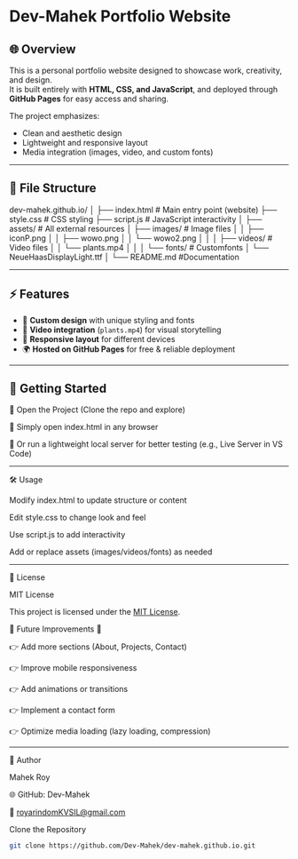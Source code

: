 # Dev-Mahek Portfolio Website

## 🌐 Overview

This is a personal portfolio website designed to showcase work, creativity, and design.  
It is built entirely with **HTML, CSS, and JavaScript**, and deployed through **GitHub Pages** for easy access and sharing.  

The project emphasizes:
- Clean and aesthetic design  
- Lightweight and responsive layout  
- Media integration (images, video, and custom fonts)  

---

## 📂 File Structure

dev-mahek.github.io/
│
├── index.html                 # Main entry point (website)
├── style.css                  # CSS styling
├── script.js                  # JavaScript interactivity
│
├── assets/                    # All external resources
│   ├── images/                # Image files
│   │   ├── iconP.png
│   │   ├── wowo.png
│   │   └── wowo2.png
│   │
│   ├── videos/                # Video files
│   │   └── plants.mp4
│   │
│   └── fonts/                 # Customfonts
│       └── NeueHaasDisplayLight.ttf
│
└── README.md                  #Documentation

---

## ⚡ Features

- 🎨 **Custom design** with unique styling and fonts  
- 🎥 **Video integration** (`plants.mp4`) for visual storytelling  
- 📱 **Responsive layout** for different devices  
- 🌍 **Hosted on GitHub Pages** for free & reliable deployment  

---

## 🚀 Getting Started

🔴  Open the Project (Clone the repo and explore)
  
🔴  Simply open index.html in any browser
  
🔴  Or run a lightweight local server for better testing (e.g., Live Server in VS Code)

---

🛠️ Usage

 Modify index.html to update structure or content
  
 Edit style.css to change look and feel
  
 Use script.js to add interactivity
  
 Add or replace assets (images/videos/fonts) as needed

---

📜 License

  MIT License
  
  This project is licensed under the [MIT License](./LICENSE).


🔮 Future Improvements 🎯

👉 Add more sections (About, Projects, Contact)
  
👉  Improve mobile responsiveness
  
👉  Add animations or transitions
  
👉  Implement a contact form
  
👉  Optimize media loading (lazy loading, compression)

---

👤 Author

Mahek Roy

🌐 GitHub: Dev-Mahek

📧 royarindomKVSIL@gmail.com

Clone the Repository

```bash
git clone https://github.com/Dev-Mahek/dev-mahek.github.io.git
